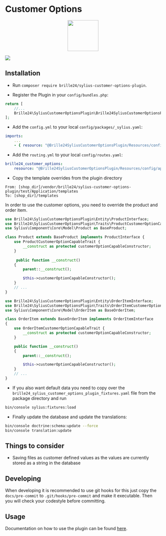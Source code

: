 # Customer Options
<p align="center"><img src="https://sylius.com/assets/badge-approved-by-sylius.png" width="100px"></p>
<a href="https://travis-ci.org/Brille24/SyliusCustomOptionsPlugin">
	<img src="https://travis-ci.org/Brille24/SyliusCustomOptionsPlugin.svg?branch=master" />
</a>

## Installation

* Run `composer require brille24/sylius-customer-options-plugin`.

* Register the Plugin in your `config/bundles.php`:

```php
return [
    //...
    Brille24\SyliusCustomerOptionsPlugin\Brille24SyliusCustomerOptionsPlugin::class => ['all' => true],
];
```
* Add the `config.yml` to your local `config/packages/_sylius.yaml`:
```yaml
imports:
    ...
    - { resource: "@Brille24SyliusCustomerOptionsPlugin/Resources/config/app/config.yml" }
```

* Add the `routing.yml` to your local `config/routes.yaml`:
```yaml
brille24_customer_options:
    resource: "@Brille24SyliusCustomerOptionsPlugin/Resources/config/app/routing.yml"
```

* Copy the template overrides from the plugin directory
```
From: [shop_dir]/vendor/brille24/sylius-customer-options-plugin/test/Application/templates
To: [shop_dir]/templates
```

In order to use the customer options, you need to override the product and order item.
```php
use Brille24\SyliusCustomerOptionsPlugin\Entity\ProductInterface;
use Brille24\SyliusCustomerOptionsPlugin\Traits\ProductCustomerOptionCapableTrait;
use Sylius\Component\Core\Model\Product as BaseProduct;

class Product extends BaseProduct implements ProductInterface {
    use ProductCustomerOptionCapableTrait {
        __construct as protected customerOptionCapableConstructor;
    }
    
     public function __construct()
    {
        parent::__construct();

        $this->customerOptionCapableConstructor();
    }
    // ...
}
```

```php
use Brille24\SyliusCustomerOptionsPlugin\Entity\OrderItemInterface;
use Brille24\SyliusCustomerOptionsPlugin\Traits\OrderItemCustomerOptionCapableTrait;
use Sylius\Component\Core\Model\OrderItem as BaseOrderItem;

class OrderItem extends BaseOrderItem implements OrderItemInterface
{
    use OrderItemCustomerOptionCapableTrait {
        __construct as protected customerOptionCapableConstructor;
    }

    public function __construct()
    {
        parent::__construct();

        $this->customerOptionCapableConstructor();
    }
    // ...
}
```

* If you also want default data you need to copy over the `brille24_sylius_customer_options_plugin_fixtures.yaml` file from the package directory and run
```bash
bin/console sylius:fixtures:load
```

* Finally update the database and update the translations:
```bash
bin/console doctrine:schema:update --force
bin/console translation:update
```

## Things to consider
* Saving files as customer defined values as the values are currently stored as a string in the database

## Developing
When developing it is recommended to use git hooks for this just copy the `docs/pre-commit` to `.git/hooks/pre-commit` and make it executable. Then you will check your codestyle before committing.

## Usage
Documentation on how to use the plugin can be found [here](docs/usage.md).
